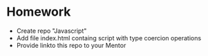 # Homework
+ Create repo "Javascript"
+ Add file index.html containg script with type coercion operations
+ Provide linkto this repo to your Mentor
